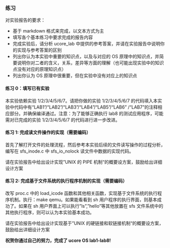 ### 练习

对实验报告的要求：

- 基于 markdown 格式来完成，以文本方式为主
- 填写各个基本练习中要求完成的报告内容
- 完成实验后，请分析 ucore_lab 中提供的参考答案，并请在实验报告中说明你的实现与参考答案的区别
- 列出你认为本实验中重要的知识点，以及与对应的 OS 原理中的知识点，并简要说明你对二者的含义，关系，差异等方面的理解（也可能出现实验中的知识点没有对应的原理知识点）
- 列出你认为 OS 原理中很重要，但在实验中没有对应上的知识点

#### 练习 0：填写已有实验

本实验依赖实验 1/2/3/4/5/6/7。请把你做的实验 1/2/3/4/5/6/7 的代码填入本实验中代码中有“LAB1”/“LAB2”/“LAB3”/“LAB4”/“LAB5”/“LAB6”
/“LAB7”的注释相应部分。并确保编译通过。注意：为了能够正确执行 lab8 的测试应用程序，可能需对已完成的实验 1/2/3/4/5/6/7 的代码进行进一步改进。

#### 练习 1: 完成读文件操作的实现（需要编码）

首先了解打开文件的处理流程，然后参考本实验后续的文件读写操作的过程分析，编写在 sfs_inode.c 中 sfs_io_nolock 读文件中数据的实现代码。

请在实验报告中给出设计实现”UNIX 的 PIPE 机制“的概要设方案，鼓励给出详细设计方案

#### 练习 2: 完成基于文件系统的执行程序机制的实现（需要编码）

改写 proc.c 中的 load_icode 函数和其他相关函数，实现基于文件系统的执行程序机制。执行：make qemu。如果能看看到 sh 用户程序的执行界面，则基本成功了。如果在 sh 用户界面上可以执行”ls”,”hello”等其他放置在 sfs 文件系统中的其他执行程序，则可以认为本实验基本成功。

请在实验报告中给出设计实现基于”UNIX 的硬链接和软链接机制“的概要设方案，鼓励给出详细设计方案

**祝贺你通过自己的努力，完成了 ucore OS lab1-lab8!**
